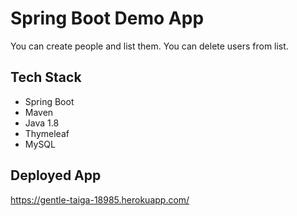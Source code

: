 # Spring Boot Demo App
You can create people and list them. You can delete users from list.
## Tech Stack
* Spring Boot
* Maven
* Java 1.8
* Thymeleaf
* MySQL
## Deployed App
https://gentle-taiga-18985.herokuapp.com/
